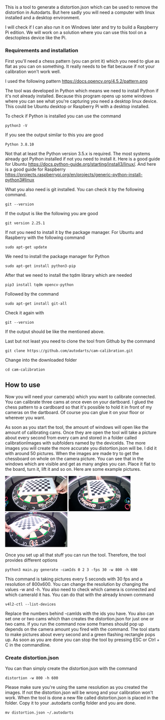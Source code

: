 This is a tool to generate a distortion.json which can be used to remove the distortion in Autodarts. But here sadly you will need a computer with linux installed and a desktop environment.

I will check if I can also run it on Windows later and try to build a Raspberry Pi edition. We will work on a solution where you can use this tool on a desctopless device like the Pi.

### Requirements and installation

First you'll need a chess pattern (you can print it) which you need to glue as flat as you can on something. It really needs to be flat because if not your calibration won't work well.

I used the following pattern https://docs.opencv.org/4.5.2/pattern.png

The tool was developed in Python which means we need to install Python if it's not already installed. Because this program opens up some windows where you can see what you're capturing you need a desktop linux device. This could be Ubuntu desktop or Raspberry Pi with a desktop installed.

To check if Python is installed you can use the command

    python3 -V

If you see the output similar to this you are good

    Python 3.8.10

Not that at least the Python version 3.5.x is required. The most systems already got Python installed if not you need to install it. Here is a good guide for Ubuntu https://docs.python-guide.org/starting/install3/linux/.
And here is a good guide for Raspberry https://projects.raspberrypi.org/en/projects/generic-python-install-python3#linux

What you also need is git installed. You can check it by the following command.

    git --version

If the output is like the following you are good

    git version 2.25.1

If not you need to install it by the package manager. For Ubuntu and Raspberry with the following command

    sudo apt-get update

We need to install the package manager for Python

    sudo apt-get install python3-pip

After that we need to install the tqdm library which are needed

    pip3 install tqdm opencv-python

Followed by the command

    sudo apt-get install git-all

Check it again with 

    git --version

If the output should be like the mentioned above.

Last but not least you need to clone the tool from Github by the command

    git clone https://github.com/autodarts/cam-calibration.git

Change into the downloaded folder

    cd cam-calibration

## How to use

Now you will need your camera(s) which you want to calibrate connected. You can calibrate three cams at once even on your dartboard.
I glued the chess pattern to a cardboard so that it's possible to hold it in front of my cameras on the dartboard. Of course you can glue it on your floor or wherever you want.

As soon as you start the tool, the amount of windows will open like the amount of calibrating cams. Once they are open the tool will take a picture about every second from every cam and stored in a folder called calibrationImages with subfolders named by the deviceIds. The more images you will create the more accurate you distortion.json will be. I did it with around 50 pictures.
When the images are made try to get the chessboard on whole on the camera picture. You can see that in the windows which are visible and get as many angles you can. Place it flat to the board, turn it, lift it and so on. Here are some example pictures.

<img src="examplePictures/img_1920x1080_38_cam1.jpg" width="40%" height="40%">
<img src="examplePictures/img_1920x1080_38_cam2.jpg" width="40%" height="40%">
<img src="examplePictures/img_1920x1080_38_cam3.jpg" width="40%" height="40%">

Once you set up all that stuff you can run the tool. Therefore, the tool provides different options

    python3 main.py generate -camIds 0 2 3 -fps 30 -w 800 -h 600

This command is taking pictures every 5 seconds with 30 fps and a resolution of 800x600. You can change the resolution by changing the values -w and -h.
You also need to check which camera is connected and which cameraId it has. You can do that with the already known command

    v4l2-ctl --list-devices
    
Replace the numbers behind -camIds with the ids you have. You also can set one or two cams which than creates the distortion.json for just one or two cams.
If you run the command now some frames should pop up depends on the camera amount you fired with the command. The tool starts to make pictures about every second and a green flashing rectangle pops up.
As soon as you are done you can stop the tool by pressing ESC or Ctrl + C in the commandline.

### Create distortion.json

You can than simply create the distortion.json with the command

    distortion -w 800 -h 600

Please make sure you're using the same resolution as you created the images. If not the distortion.json will be wrong and your calibration won't work.
When the tool is done a new file called distortion.json is placed in the folder. Copy it to your .autodarts config folder and you are done.

    mv distortion.json ~/.autodarts

    
    